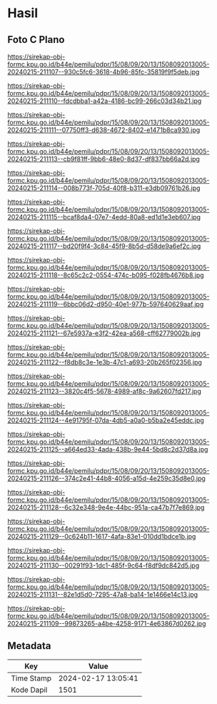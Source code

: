 # Hasil

## Foto C Plano

https://sirekap-obj-formc.kpu.go.id/b44e/pemilu/pdpr/15/08/09/20/13/1508092013005-20240215-211107--930c5fc6-3618-4b96-85fc-35819f9f5deb.jpg

https://sirekap-obj-formc.kpu.go.id/b44e/pemilu/pdpr/15/08/09/20/13/1508092013005-20240215-211110--fdcdbba1-a42a-4186-bc99-266c03d34b21.jpg

https://sirekap-obj-formc.kpu.go.id/b44e/pemilu/pdpr/15/08/09/20/13/1508092013005-20240215-211111--07750ff3-d638-4672-8402-e1471b8ca930.jpg

https://sirekap-obj-formc.kpu.go.id/b44e/pemilu/pdpr/15/08/09/20/13/1508092013005-20240215-211113--cb9f81ff-9bb6-48e0-8d37-df837bb66a2d.jpg

https://sirekap-obj-formc.kpu.go.id/b44e/pemilu/pdpr/15/08/09/20/13/1508092013005-20240215-211114--008b773f-705d-40f8-b311-e3db09761b26.jpg

https://sirekap-obj-formc.kpu.go.id/b44e/pemilu/pdpr/15/08/09/20/13/1508092013005-20240215-211115--bcaf8da4-07e7-4edd-80a8-ed1d1e3eb607.jpg

https://sirekap-obj-formc.kpu.go.id/b44e/pemilu/pdpr/15/08/09/20/13/1508092013005-20240215-211117--bd20f9f4-3c84-45f9-8b5d-d58de9a6ef2c.jpg

https://sirekap-obj-formc.kpu.go.id/b44e/pemilu/pdpr/15/08/09/20/13/1508092013005-20240215-211118--8c65c2c2-0554-474c-b095-f028fb4676b8.jpg

https://sirekap-obj-formc.kpu.go.id/b44e/pemilu/pdpr/15/08/09/20/13/1508092013005-20240215-211119--6bbc06d2-d950-40e1-977b-597640629aaf.jpg

https://sirekap-obj-formc.kpu.go.id/b44e/pemilu/pdpr/15/08/09/20/13/1508092013005-20240215-211121--67e5937a-e3f2-42ea-a568-cff62779002b.jpg

https://sirekap-obj-formc.kpu.go.id/b44e/pemilu/pdpr/15/08/09/20/13/1508092013005-20240215-211122--f8db8c3e-1e3b-47c1-a693-20b265f02356.jpg

https://sirekap-obj-formc.kpu.go.id/b44e/pemilu/pdpr/15/08/09/20/13/1508092013005-20240215-211123--3820c4f5-5678-4989-af8c-9a62607fd217.jpg

https://sirekap-obj-formc.kpu.go.id/b44e/pemilu/pdpr/15/08/09/20/13/1508092013005-20240215-211124--4e91795f-07da-4db5-a0a0-b5ba2e45eddc.jpg

https://sirekap-obj-formc.kpu.go.id/b44e/pemilu/pdpr/15/08/09/20/13/1508092013005-20240215-211125--a664ed33-4ada-438b-9e44-5bd8c2d37d8a.jpg

https://sirekap-obj-formc.kpu.go.id/b44e/pemilu/pdpr/15/08/09/20/13/1508092013005-20240215-211126--374c2e41-44b8-4056-a15d-4e259c35d8e0.jpg

https://sirekap-obj-formc.kpu.go.id/b44e/pemilu/pdpr/15/08/09/20/13/1508092013005-20240215-211128--6c32e348-9e4e-44bc-951a-ca47b7f7e869.jpg

https://sirekap-obj-formc.kpu.go.id/b44e/pemilu/pdpr/15/08/09/20/13/1508092013005-20240215-211129--0c624b11-1617-4afa-83e1-010dd1bdce1b.jpg

https://sirekap-obj-formc.kpu.go.id/b44e/pemilu/pdpr/15/08/09/20/13/1508092013005-20240215-211130--00291f93-1dc1-485f-9c64-f8df9dc842d5.jpg

https://sirekap-obj-formc.kpu.go.id/b44e/pemilu/pdpr/15/08/09/20/13/1508092013005-20240215-211131--82e1d5d0-7295-47a8-ba14-1e1466e14c13.jpg

https://sirekap-obj-formc.kpu.go.id/b44e/pemilu/pdpr/15/08/09/20/13/1508092013005-20240215-211109--99873265-a4be-4258-9171-4e63867d0262.jpg


## Metadata

| Key        | Value               |
| ---------- | ------------------- |
| Time Stamp | 2024-02-17 13:05:41 |
| Kode Dapil | 1501                |




